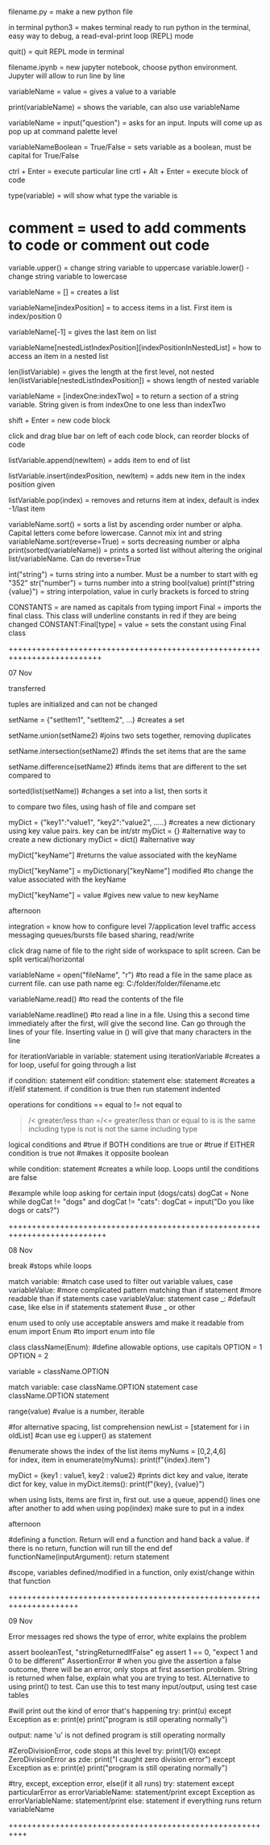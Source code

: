 filename.py = make a new python file

in terminal
python3 = makes terminal ready to run python in the terminal, easy way to debug, a read-eval-print loop (REPL) mode

quit() = quit REPL mode in terminal

filename.ipynb = new jupyter notebook, choose python environment.  Jupyter will allow to run line by line

variableName = value = gives a value to a variable

print(variableName) = shows the variable, can also use variableName

variableName = input("question") = asks for an input.  Inputs will come up as pop up at command palette level

variableNameBoolean = True/False = sets variable as a boolean, must be capital for True/False

ctrl + Enter = execute particular line
crtl + Alt + Enter = execute block of code

type(variable) = will show what type the variable is

# comment = used to add comments to code or comment out code

variable.upper() = change string variable to uppercase
variable.lower() - change string variable to lowercase

variableName = [] = creates a list

variableName[indexPosition] = to access items in a list.  First item is index/position 0

variableName[-1] = gives the last item on list

variableName[nestedListIndexPosition][indexPositionInNestedList] = how to access an item in a nested list

len(listVariable) = gives the length at the first level, not nested
len(listVariable[nestedListIndexPosition]) = shows length of nested variable

variableName = [indexOne:indexTwo] = to return a section of a string variable.  String given is from indexOne to one less than indexTwo




shift + Enter = new code block

click and drag blue bar on left of each code block, can reorder blocks of code

listVariable.append(newItem) = adds item to end of list

listVariable.insert(indexPosition, newItem) = adds new item in the index position given

listVariable.pop(index) = removes and returns item at index, default is index -1/last item

variableName.sort() = sorts a list by ascending order number or alpha.  Capital letters come before lowercase. Cannot mix int and string
variableName.sort(reverse=True) = sorts decreasing number or alpha
print(sorted(variableName)) = prints a sorted list without altering the original list/variableName.  Can do reverse=True

int("string") = turns string into a number.  Must be a number to start with eg "352"
str("number") = turns number into a string
bool(value) 
print(f"string {value}") = string interpolation, value in curly brackets is forced to string

CONSTANTS = are named as capitals
from typing import Final = imports the final class.  This class will underline constants in red if they are being changed
CONSTANT:Final[type] = value = sets the constant using Final class



++++++++++++++++++++++++++++++++++++++++++++++++++++++++++++++++++++++++++



07 Nov

transferred

tuples are initialized and can not be changed

setName = {"setItem1", "setItem2", ...} #creates a set

setName.union(setName2) #joins two sets together, removing duplicates

setName.intersection(setName2) #finds the set items that are the same

setName.difference(setName2) #finds items that are different to the set compared to 

sorted(list(setName)) #changes a set into a list, then sorts it

to compare two files, using hash of file and compare set

myDict = {"key1":"value1", "key2":"value2", .....} #creates a new dictionary using key value pairs.  key can be int/str
myDict = {} #alternative way to create a new dictionary
myDict = dict() #alternative way

myDict["keyName"] #returns the value associated with the keyName

myDict["keyName"] = myDictionary["keyName"] modified #to change the value associated with the keyName

myDict["keyName"] = value #gives new value to new keyName




afternoon

integration = know how to configure level 7/application level traffic
              access messaging queues/bursts
              file based sharing, read/write

click drag name of file to the right side of workspace to split screen.  Can be split vertical/horizontal

variableName = open("fileName", "r") #to read a file in the same place as current file.  can use path name eg: C:/folder/folder/filename.etc

variableName.read() #to read the contents of the file

variableName.readline() #to read a line in a file.  Using this a second time immediately after the first, will give the second line. Can go through the lines of your file.  Inserting value in () will give that many characters in the line

for iterationVariable in variable:
    statement using iterationVariable
#creates a for loop, useful for going through a list

if condition:
    statement
elif condition:
    statement
else:
    statement
#creates a if/elif statement.  if condition is true then run statement indented

operations for conditions
== equal to
!= not equal to 
>/< greater/less than
>=/<= greater/less than or equal to
is is the same including type
is not is not the same including type

logical conditions
and #true if BOTH conditions are true
or #true if EITHER condition is true
not #makes it opposite boolean

while condition:
    statement
#creates a while loop. Loops until the conditions are false

#example while loop asking for certain input (dogs/cats)
dogCat = None
while dogCat != "dogs" and dogCat != "cats":
    dogCat = input("Do you like dogs or cats?")



+++++++++++++++++++++++++++++++++++++++++++++++++++++++++++++++++++++++++++



08 Nov

break #stops while loops

match variable:            #match case used to filter out variable values,
    case variableValue:    #more complicated pattern matching than if
        statement          #more readable than if statements
    case variableValue:
        statement
    case _:                #default case, like else in if statements
        statement          #use _ or other



enum used to only use acceptable answers amd make it readable
from enum import Enum  #to import enum into file

class className(Enum):    #define allowable options, use capitals
    OPTION = 1
    OPTION = 2

variable = className.OPTION

match variable:
    case className.OPTION
        statement
    case className.OPTION
        statement



range(value) #value is a number, iterable

#for alternative spacing, list comprehension
newList = [statement for i in oldList]  #can use eg i.upper() as statement

#enumerate shows the index of the list items
myNums = [0,2,4,6]                      
for index, item in enumerate(myNums):
    print(f"{index}.item")


myDict = {key1 : value1, key2 : value2}   #prints dict key and value, iterate dict
for key, value in myDict.items():
    print(f"{key}, {value}")


when using lists, items are first in, first out.
use a queue, append() lines one after another to add
when using pop(index) make sure to put in a index




afternoon

#defining a function. Return will end a function and hand back a value.  if there is no return, function will run till the end
def functionName(inputArgument):
    return statement


#scope, variables defined/modified in a function, only exist/change within that function



+++++++++++++++++++++++++++++++++++++++++++++++++++++++++++++++++++++

09 Nov

Error messages
red shows the type of error, white explains the problem

assert booleanTest, "stringReturnedIfFalse"
eg assert 1 == 0, "expect 1 and 0 to be different"
AssertionError # when you give the assertion a false outcome, there will be an error, only stops at first assertion problem.  String is returned when false, explain what you are trying to test.  ALternative to using print() to test.  Can use this to test many input/output, using test case tables


#will print out the kind of error that's happening 
try:
    print(u)
except Exception as e:
    print(e)
print("program is still operating normally")

output: name 'u' is not defined
        program is still operating normally


#ZeroDivisionError, code stops at this level
try:
    print(1/0)
except ZeroDivisionError as zde:
    print("I caught zero division error")
except Exception as e:
    print(e)
print("program is still operating normally")


#try, except, exception error, else(if it all runs)
try:
    statement
except particularError as errorVariableName:
    statement/print
except Exception as errorVariableName:
    statement/print
else:
    statement if everything runs
    return variableName


++++++++++++++++++++++++++++++++++++++++++++++++++++++++++